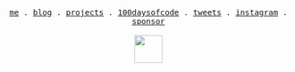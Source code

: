 <!-- ### Hi there 👋
 -->
<p align="center">
  
  <samp>
    <a href="https://lenargasimov.dev/templates/about.html" target="_blank">me</a> .
    <a href="https://lenar-blog.herokuapp.com" target="_blank">blog</a> .
    <a href="https://lenargasimov.dev/templates/works.html" target="_blank">projects</a> .
    <a href="https://lenar-blog.herokuapp.com/post/5" target="_blank">100daysofcode</a> .
    <a href="https://twitter.com/lenargasimov" target="_blank">tweets</a> .
    <a href="https://www.instagram.com/djelectrostatic/" target="_blank">instagram</a> .
    <a href="https://github.com/sponsors/lenargasimov" target="_blank">sponsor</a>
<!--       I'm Lenar. I am a Python Developer. I specialize in full stack web development and writing readable code. Completed #100DaysOfCode
     <br><br>Contact me on <a href="https://twitter.com/lenargasimov" target="_blank">Twitter</a>, <a href="https://www.linkedin.com/in/lenargasimov/"                    target="_blank">Linkedin</a>, or <a href="mailto:lenargasimovdev@gmail.com">Send an Email</a> -->
  </samp>
  <br><br>
  <img src="https://octodex.github.com/images/daftpunktocat-thomas.gif" width="50px">

</p>

<!--
**lenargasimov/lenargasimov** is a ✨ _special_ ✨ repository because its `README.md` (this file) appears on your GitHub profile.

Here are some ideas to get you started:

- 🔭 I’m currently working on ...
- 🌱 I’m currently learning ...
- 👯 I’m looking to collaborate on ...
- 🤔 I’m looking for help with ...
- 💬 Ask me about ...
- 📫 How to reach me: ...
- 😄 Pronouns: ...
- ⚡ Fun fact: ...
-->
